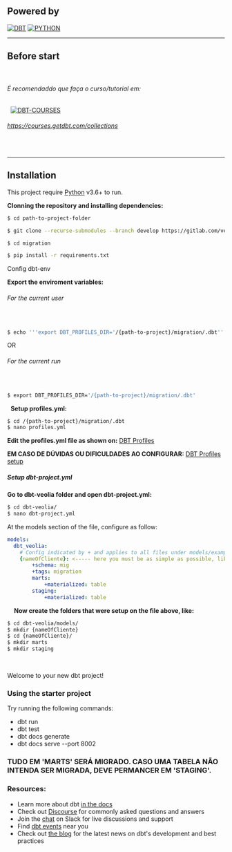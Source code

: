 ## Powered by

[![DBT](https://www.getdbt.com/ui/img/logos/dbt-logo.svg)](https://docs.getdbt.com/dbt-cli/cli-overview) [![PYTHON](https://www.python.org/static/img/python-logo.png)](https://www.python.org/doc/)
&nbsp;
___

## Before start
&nbsp;
###### É recomendaddo que faça o curso/tutorial em:
&nbsp;
[![DBT-COURSES](https://import.cdn.thinkific.com/342803/courses/1539942/epg1Qi2USSiXGS6JZJkG_dbt%20Fundamentals.png)](https://courses.getdbt.com/collections)
&nbsp;

###### https://courses.getdbt.com/collections

&nbsp;
&nbsp;
___


## Installation

This project require [Python](https://www.python.org/doc/) v3.6+ to run.

**Clonning the repository and installing dependencies:**

```sh
$ cd path-to-project-folder

$ git clone --recurse-submodules --branch develop https://gitlab.com/veolia.com/brasil/jtech/data-science/migration.git

$ cd migration

$ pip install -r requirements.txt
```

Config dbt-env

**Export the enviroment variables:**

###### *For the current user*
&nbsp;
```sh
$ echo '''export DBT_PROFILES_DIR='/{path-to-project}/migration/.dbt'''' >> ~/.bashrc
```
OR

###### *For the current run*
&nbsp;

```sh
$ export DBT_PROFILES_DIR='/{path-to-project}/migration/.dbt'
```
&nbsp;
**Setup profiles.yml:**

```sh
$ cd /{path-to-project}/migration/.dbt
$ nano profiles.yml
```
**Edit the profiles.yml file as shown on:** [DBT Profiles](https://docs.getdbt.com/reference/warehouse-setups/postgres-setup)

**EM CASO DE DÚVIDAS OU DIFICULDADES AO CONFIGURAR:** [DBT Profiles setup](https://docs.getdbt.com/docs/get-started/connection-profiles)
&nbsp;
&nbsp;
##### **Setup dbt-project.yml**

**Go to dbt-veolia folder and open dbt-project.yml:**
&nbsp;
```sh
$ cd dbt-veolia/
$ nano dbt-project.yml
```

At the models section of the file, configure as follow:
```yaml
models:
  dbt_veolia:
    # Config indicated by + and applies to all files under models/example/
    {nameOfCliente}: <----- here you must be as simple as possible, like "riobranco","papakura"
        +schema: mig
        +tags: migration
        marts:        
            +materialized: table
        staging:
            +materialized: table
```
&nbsp;
&nbsp;
**Now create the folders that were setup on the file above, like:**
&nbsp;
```sh
$ cd dbt-veolia/models/
$ mkdir {nameOfCliente}
$ cd {nameOfCliente}/
$ mkdir marts
$ mkdir staging
```

&nbsp;
&nbsp;

Welcome to your new dbt project!

### Using the starter project

Try running the following commands:
- dbt run
- dbt test
- dbt docs generate
- dbt docs serve --port 8002

### TUDO EM 'MARTS' SERÁ MIGRADO. CASO UMA TABELA NÃO INTENDA SER MIGRADA, DEVE PERMANCER EM 'STAGING'.

### Resources:
- Learn more about dbt [in the docs](https://docs.getdbt.com/docs/introduction)
- Check out [Discourse](https://discourse.getdbt.com/) for commonly asked questions and answers
- Join the [chat](https://community.getdbt.com/) on Slack for live discussions and support
- Find [dbt events](https://events.getdbt.com) near you
- Check out [the blog](https://blog.getdbt.com/) for the latest news on dbt's development and best practices
